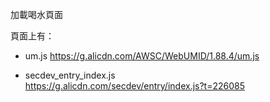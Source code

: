 加載喝水頁面  

頁面上有： 

* um.js
https://g.alicdn.com/AWSC/WebUMID/1.88.4/um.js

* secdev_entry_index.js  
https://g.alicdn.com/secdev/entry/index.js?t=226085  